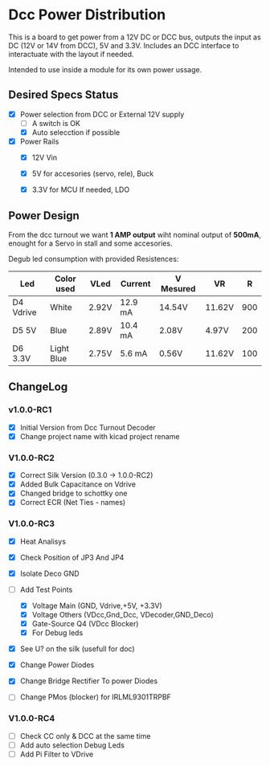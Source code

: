 # Dcc Power Distribution
This is a board to get power from a 12V DC or DCC bus, outputs the input as DC (12V or 14V from DCC), 5V and 3.3V. Includes an DCC interface to interactuate with the layout if needed.

Intended to use inside a module for its own power ussage. 

## Desired Specs Status
* [x] Power selection from DCC or External 12V supply
  * [ ] A switch is OK
  * [x] Auto selecction if possible
* [x] Power Rails
  * [x] 12V Vin
  * [x] 5V for accesories (servo, rele), Buck
  * [x] 3.3V for MCU If needed, LDO


## Power Design
From the dcc turnout we want **1 AMP output** wiht nominal output of **500mA**, enought for a Servo in stall and some accesories.

Degub led consumption with provided Resistences:

|Led|Color used| VLed| Current | V Mesured| VR | R|
|---|---|---|---|---|---|---|
|D4 Vdrive|White|2.92V| 12.9 mA|14.54V|11.62V|900|
|D5 5V|Blue|2.89V| 10.4 mA|2.08V|4.97V|200|
|D6 3.3V|Light Blue|2.75V| 5.6 mA|0.56V|11.62V|100|

## ChangeLog
### v1.0.0-RC1
* [x] Initial Version from Dcc Turnout Decoder
* [x] Change project name with kicad project rename

### V1.0.0-RC2
* [x] Correct Silk Version (0.3.0 -> 1.0.0-RC2)
* [x] Added Bulk Capacitance on Vdrive
* [x] Changed bridge to schottky one
* [x] Correct ECR (Net Ties - names)

### V1.0.0-RC3
* [X] Heat Analisys
* [X]  Check Position of JP3 And JP4
* [X]  Isolate Deco GND
* [ ] Add Test Points
  * [X] Voltage Main (GND, Vdrive,+5V, +3.3V)
  * [X] Voltage Others (VDcc,Gnd_Dcc, VDecoder,GND_Deco)
  * [X] Gate-Source Q4 (VDcc Blocker)
  * [X] For Debug leds
* [X] See U? on the silk (usefull for doc)
* [X] Change Power Diodes 
* [X] Change Bridge Rectifier To power Diodes
* [ ] Change PMos (blocker) for IRLML9301TRPBF


### V1.0.0-RC4
* [ ] Check CC only & DCC at the same time
* [ ] Add auto selection Debug Leds
* [ ] Add Pi Filter to VDrive